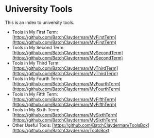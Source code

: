 # University Tools

This is an index to university tools. 

- Tools in My First Term: [https://github.com/BatchClayderman/MyFirstTerm](https://github.com/BatchClayderman/MyFirstTerm)
- Tools in My Second Term: [https://github.com/BatchClayderman/MySecondTerm](https://github.com/BatchClayderman/MySecondTerm)
- Tools in My Third Term: [https://github.com/BatchClayderman/MyThirdTerm](https://github.com/BatchClayderman/MyThirdTerm)
- Tools in My Fourth Term: [https://github.com/BatchClayderman/MyFourthTerm](https://github.com/BatchClayderman/MyFourthTerm)
- Tools in My Fifth Term: [https://github.com/BatchClayderman/MyFifthTerm](https://github.com/BatchClayderman/MyFifthTerm)
- Tools in My Sixth Term: [https://github.com/BatchClayderman/MySixthTerm](https://github.com/BatchClayderman/MySixthTerm)
- Other Useful Tools: [https://github.com/BatchClayderman/ToolsBox](https://github.com/BatchClayderman/ToolsBox)
